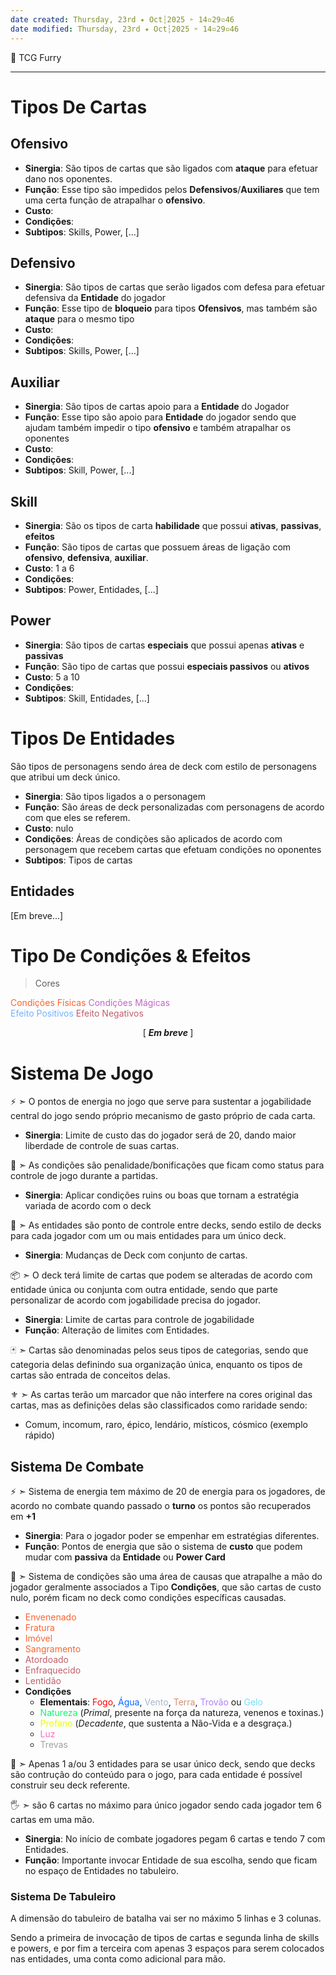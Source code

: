 ```yaml
---
date created: Thursday, 23rd ✦ Oct┆2025 ➣ 14▫29▫46 
date modified: Thursday, 23rd ✦ Oct┆2025 ➣ 14▫29▫46 
---
```

🎴 TCG Furry

---
# Tipos De Cartas

## Ofensivo

- **Sinergia**: São tipos de cartas que são ligados com **ataque** para efetuar dano nos oponentes.
- **Função**: Esse tipo são impedidos pelos **Defensivos**/**Auxiliares** que tem uma certa função de atrapalhar o **ofensivo**.
- **Custo**:
- **Condições**:
- **Subtipos**: Skills, Power, \[...\]

## Defensivo

- **Sinergia**: São tipos de cartas que serão ligados com defesa para efetuar defensiva da **Entidade** do jogador
- **Função**: Esse tipo de **bloqueio** para tipos **Ofensivos**, mas também são **ataque** para o mesmo tipo
- **Custo**:
- **Condições**:
- **Subtipos**: Skills, Power, \[...\]

## Auxiliar

- **Sinergia**: São tipos de cartas apoio para a **Entidade** do Jogador
- **Função**: Esse tipo são apoio para **Entidade** do jogador sendo que ajudam também impedir o tipo **ofensivo** e também atrapalhar os oponentes
- **Custo**:
- **Condições**:
- **Subtipos**: Skill, Power, \[...\]

## Skill

- **Sinergia**: São os tipos de carta **habilidade** que possui **ativas**, **passivas**, **efeitos**
- **Função**: São tipos de cartas que possuem áreas de ligação com **ofensivo**, **defensiva**, **auxiliar**.
- **Custo**: 1 a 6
- **Condições**:
- **Subtipos**: Power, Entidades, \[...\]

## Power

- **Sinergia**: São tipos de cartas **especiais** que possui apenas **ativas** e **passivas**
- **Função**: São tipo de cartas que possui **especiais passivos** ou **ativos**
- **Custo**: 5 a 10
- **Condições**:
- **Subtipos**: Skill, Entidades, \[...\]

# Tipos De Entidades

São tipos de personagens sendo área de deck com estilo de personagens que atribui um deck único.

- **Sinergia**: São tipos ligados a o personagem
- **Função**: São áreas de deck personalizadas com personagens de acordo com que eles se referem.
- **Custo**: nulo
- **Condições**: Áreas de condições são aplicados de acordo com personagem que recebem cartas que efetuam condições no oponentes
- **Subtipos**: Tipos de cartas

## Entidades
\[Em breve...\]

# Tipo De Condições & Efeitos
> Cores

<span style="color:rgb(255, 98, 45)">Condições Físicas</span>
<span style="color:rgb(194, 100, 201)">Condições Mágicas<br></span>
<span style="color:rgb(117, 177, 255)">Efeito Positivos</span>
<span style="color:rgb(191, 95, 105)">Efeito Negativos</span>

<center>[
<b>
<i>
Em breve
</i>
</b>
]</center>

# Sistema De Jogo

⚡ ➣ O pontos de energia no jogo que serve para sustentar a jogabilidade central do jogo sendo próprio mecanismo de gasto próprio de cada carta.

- **Sinergia**: Limite de custo das do jogador será de 20, dando maior liberdade de controle de suas cartas.

🧪 ➣ As condições são penalidade/bonificações que ficam como status para controle de jogo durante a partidas.

- **Sinergia**: Aplicar condições ruins ou boas que tornam a estratégia variada de acordo com o deck

🧬 ➣ As entidades são ponto de controle entre decks, sendo estilo de decks para cada jogador com um ou mais entidades para um único deck.

- **Sinergia**: Mudanças de Deck com conjunto de cartas.

📦 ➣ O deck terá limite de cartas que podem se alteradas de acordo com entidade única ou conjunta com outra entidade, sendo que parte personalizar de acordo com jogabilidade precisa do jogador.

- **Sinergia**: Limite de cartas para controle de jogabilidade
- **Função**: Alteração de limites com Entidades.

🃏 ➣ Cartas são denominadas pelos seus tipos de categorias, sendo que categoria delas definindo sua organização única, enquanto os tipos de cartas são entrada de conceitos delas.

⚜️ ➣ As cartas terão um marcador que não interfere na cores original das cartas, mas as definições delas são classificados como raridade sendo:

- Comum, incomum, raro, épico, lendário, místicos, cósmico (exemplo rápido)

## Sistema De Combate

⚡ ➣ Sistema de energia tem máximo de 20 de energia para os jogadores, de acordo no combate quando passado o **turno** os pontos são recuperados em **+1**

- **Sinergia**: Para o jogador poder se empenhar em estratégias diferentes.
- **Função**: Pontos de energia que são o sistema de **custo** que podem mudar com **passiva** da **Entidade** ou **Power Card**

🧪 ➣ Sistema de condições são uma área de causas que atrapalhe a mão do jogador geralmente associados a Tipo **Condições**, que são cartas de custo nulo, porém ficam no deck como condições específicas causadas.

- <span style="color:rgb(255, 98, 45)">Envenenado</span>
- <span style="color:rgb(255, 98, 45)">Fratura</span>
- <span style="color:rgb(255, 98, 45)">Imóvel</span>
- <span style="color:rgb(255, 98, 45)">Sangramento</span>
- <span style="color:rgb(191, 95, 103)">Atordoado</span>
- <span style="color:rgb(191, 95, 103)">Enfraquecido</span>
- <span style="color:rgb(191, 95, 103)">Lentidão</span>
- **Condições**
	- **Elementais**: <span style="color:rgb(255, 0, 0)">Fogo</span>, <span style="color:rgb(0, 106, 255)">Água</span>, <span style="color:rgb(169, 185, 204)">Vento</span>, <span style="color:rgb(209, 146, 119)">Terra</span>, <span style="color:rgb(176, 127, 255)">Trovão</span> ou <span style="color:rgb(119, 221, 255)">Gelo</span>
	- <span style="color:rgb(0, 255, 110)">Natureza</span> (_Primal_, presente na força da natureza, venenos e toxinas.)
	- <span style="color:rgb(233, 255, 0)">Profano</span> (_Decadente_, que sustenta a Não-Vida e a desgraça.)
	- <span style="color:rgb(255, 107, 193)">Luz</span>
	- <span style="color:rgb(160, 160, 160)">Trevas</span>

🧬 ➣ Apenas 1 a/ou 3 entidades para se usar único deck, sendo que decks são contrução do conteúdo para o jogo, para cada entidade é possível construir seu deck referente.

🖐️ ➣ são 6 cartas no máximo para único jogador sendo cada jogador tem 6 cartas em uma mão.

- **Sinergia**: No início de combate jogadores pegam 6 cartas e tendo 7 com Entidades.
- **Função**: Importante invocar Entidade de sua escolha, sendo que ficam no espaço de Entidades no tabuleiro.

### Sistema De Tabuleiro

A dimensão do tabuleiro de batalha vai ser no máximo 5 linhas e 3 colunas.

Sendo a primeira de invocação de tipos de cartas e segunda linha de skills e powers, e por fim a terceira com apenas 3 espaços para serem colocados nas entidades, uma conta como adicional para mão.